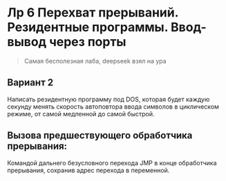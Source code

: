 # Лр 6 Перехват прерываний. Резидентные программы. Ввод-вывод через порты
> Самая бесполезная лаба, deepseek взял на ура

## Вариант 2
Написать резидентную программу под DOS, которая будет каждую секунду менять скорость автоповтора ввода символов в циклическом режиме, от самой медленной до самой быстрой.

## Вызова предшествующего обработчика прерывания:
Командой дальнего безусловного перехода JMP в конце обработчика прерывания, сохранив адрес перехода в переменной. 